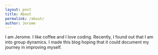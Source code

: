 ```yaml
---
layout: post
title: About
permalink: /about/
author: Jerome
---
```


I am Jerome. I like coffee and I love coding. Recently, I found out that I am
into group dynamics. I made this blog hoping that it could document my journey
in improving myself.
